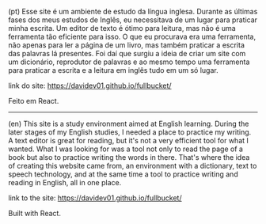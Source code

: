 (pt)
Esse site é um ambiente de estudo da língua inglesa. Durante as últimas fases dos meus estudos de Inglês, eu necessitava de um lugar para praticar minha escrita. 
Um editor de texto é ótimo para leitura, mas não é uma ferramenta tão eficiente para isso. O que eu procurava era uma ferramenta, não apenas para ler a página de um livro, mas também praticar a escrita das palavras lá presentes. Foi daí que surgiu a ideia de criar um site com um dicionário, reprodutor de palavras e ao mesmo tempo uma ferramenta para praticar a escrita e a leitura em inglês tudo em um só lugar. 

link do site: https://davidev01.github.io/fullbucket/ 

Feito em React.

----------------------------------------------------------------------------------------------------------------------------------------


(en)
This site is a study environment aimed at English learning. During the later stages of my English studies, I needed a place to practice my writing.
A text editor is great for reading, but it's not a very efficient tool for what I wanted. What I was looking for was a tool not only to read the page of a book but also to practice writing the words in there. 
That's where the idea of creating this website came from, an environment with a dictionary, text to speech technology, and at the same time a tool to practice writing and reading in English, all in one place.
 
link to the site: https://davidev01.github.io/fullbucket/

Built with React.
